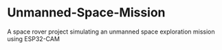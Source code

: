 # Unmanned-Space-Mission
A space rover project simulating an unmanned space exploration mission using ESP32-CAM
